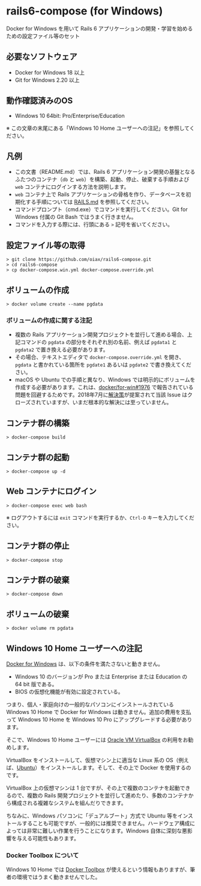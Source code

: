 # rails6-compose (for Windows)

Docker for Windows を用いて Rails 6 アプリケーションの開発・学習を始めるための設定ファイル等のセット

## 必要なソフトウェア

* Docker for Windows 18 以上
* Git for Windows 2.20 以上

## 動作確認済みのOS

* Windows 10 64bit: Pro/Enterprise/Education

※ この文章の末尾にある「Windows 10 Home ユーザーへの注記」を参照してください。

## 凡例

* この文書（README.md）では、Rails 6 アプリケーション開発の基盤となるふたつのコンテナ（`db` と `web`）を構築、起動、停止、破棄する手順および `web` コンテナにログインする方法を説明します。
* `web` コンテナ上で Rails アプリケーションの骨格を作り、データベースを初期化する手順については [RAILS.md](RAILS.md) を参照してください。
* コマンドプロンプト（cmd.exe）でコマンドを実行してください。Git for Windows 付属の Git Bash ではうまく行きません。
* コマンドを入力する際には、行頭にある `>` 記号を省いてください。

## 設定ファイル等の取得

```
> git clone https://github.com/oiax/rails6-compose.git
> cd rails6-compose
> cp docker-compose.win.yml docker-compose.override.yml
```

## ボリュームの作成

```
> docker volume create --name pgdata
```

### ボリュームの作成に関する注記

* 複数の Rails アプリケーション開発プロジェクトを並行して進める場合、上記コマンドの `pgdata` の部分をそれぞれ別の名前、例えば `pgdata1` と `pgdata2` で置き換える必要があります。
* その場合、テキストエディタで `docker-compose.override.yml` を開き、`pgdata` と書かれている箇所を `pgdate1` あるいは `pgdate2` で書き換えてください。
* macOS や Ubuntu での手順と異なり、Windows では明示的にボリュームを作成する必要があります。これは、[docker/for-win#1976](https://github.com/docker/for-win/issues/445) で報告されている問題を回避するためです。2018年7月に[解決策](https://github.com/docker/for-win/issues/445#issuecomment-405185621)が提案されて当該 Issue はクローズされていますが、いまだ根本的な解決には至っていません。

## コンテナ群の構築

```
> docker-compose build
```

## コンテナ群の起動

```
> docker-compose up -d
```

## Web コンテナにログイン

```
> docker-compose exec web bash
```

※ ログアウトするには `exit` コマンドを実行するか、`Ctrl-D` キーを入力してください。

## コンテナ群の停止

```
> docker-compose stop
```

## コンテナ群の破棄

```
> docker-compose down
```

## ボリュームの破棄

```
> docker volume rm pgdata
```

## Windows 10 Home ユーザーへの注記

[Docker for Windows](https://hub.docker.com/editions/community/docker-ce-desktop-windows) は、以下の条件を満たさないと動きません。

* Windows 10 のバージョンが Pro または Enterprise または Education の 64 bit 版である。
* BIOS の仮想化機能が有効に設定されている。

つまり、個人・家庭向けの一般的なパソコンにインストールされている Windows 10 Home で Docker for Windows は動きません。追加の費用を支払って Windows 10 Home を Windows 10 Pro にアップグレードする必要があります。

そこで、Windows 10 Home ユーザーには [Oracle VM VirtualBox](https://www.virtualbox.org/) の利用をお勧めします。

VirtualBox をインストールして、仮想マシン上に適当な Linux 系の OS（例えば、[Ubuntu](http://www.ubuntulinux.jp/)）をインストールします。そして、その上で Docker を使用するのです。

VirtualBox 上の仮想マシンは 1 台ですが、その上で複数のコンテナを起動できるので、複数の Rails 開発プロジェクトを並行して進めたり、多数のコンテナから構成される複雑なシステムを組んだりできます。

ちなみに、Windows パソコンに「デュアルブート」方式で Ubuntu 等をインストールすることも可能ですが、一般的には推奨できません。ハードウェア構成によっては非常に難しい作業を行うことになります。Windows 自体に深刻な悪影響を与える可能性もあります。

### Docker Toolbox について

Windows 10 Home では [Docker Toolbox](https://docs.docker.com/toolbox/toolbox_install_windows/) が使えるという情報もありますが、筆者の環境ではうまく動きませんでした。
